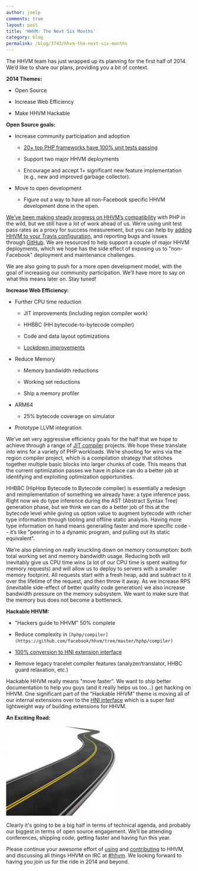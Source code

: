 ```yaml
---
author: joelp
comments: true
layout: post
title: 'HHVM: The Next Six Months'
category: blog
permalink: /blog/3743/hhvm-the-next-six-months
---
```


The HHVM team has just wrapped up its planning for the first half of 2014. We’d like to share our plans, providing you a bit of context.

**2014 Themes:**

  * Open Source


  * Increase Web Efficiency


  * Make HHVM Hackable


<!--truncate-->

**Open Source goals:**

  * Increase community participation and adoption


    * [20+ top PHP frameworks have 100% unit tests passing](http://www.hhvm.com/blog/875/wow-hhvm-is-fast-too-bad-it-doesnt-run-my-code)


    * Support two major HHVM deployments


    * Encourage and accept 1+ significant new feature implementation (e.g., new and improved garbage collector).





  * Move to open development


    * Figure out a way to have all non-Facebook specific HHVM development done in the open.





[We’ve been making steady progress on HHVM’s compatibility](http://www.hhvm.com/blog/2813/we-are-the-98-5-and-the-16) with PHP in the wild, but we still have a lot of work ahead of us. We’re using unit test pass rates as a proxy for success measurement, but you can help by [adding HHVM to your Travis configuration](http://www.hhvm.com/blog/2393/hhvm-2-3-0-and-travis-ci), and reporting bugs and issues through [GitHub](https://github.com/facebook/hhvm). We are resourced to help support a couple of major HHVM deployments, which we hope has the side effect of exposing us to "non-Facebook" deployment and maintenance challenges.

We are also going to push for a more open development model, with the goal of increasing our community participation. We’ll have more to say on what this means later on. Stay tuned!

**Increase Web Efficiency:**




  * Further CPU time reduction


    * JIT improvements (including region compiler work)


    * HHBBC (HH bytecode-to-bytecode compiler)


    * Code and data layout optimizations


    * [Lockdown improvements](http://www.hhvm.com/blog/1499/locking-down-for-performance-and-parity)





  * Reduce Memory


    * Memory bandwidth reductions


    * Working set reductions


    * Ship a memory profiler





  * ARM64


    * 25% bytecode coverage on simulator





  * Prototype LLVM integration


We’ve set very aggressive efficiency goals for the half that we hope to achieve through a range of [JIT compiler](http://www.hhvm.com/blog/2027/faster-and-cheaper-the-evolution-of-the-hhvm-jit) projects. We hope these translate into wins for a variety of PHP workloads. We’re shooting for wins via the region compiler project, which is a compilation strategy that stitches together multiple basic blocks into larger chunks of code. This means that the current optimization passes we have in place can do a better job at identifying and exploiting optimization opportunities.

HHBBC (HipHop Bytecode to Bytecode compiler) is essentially a redesign and reimplementation of something we already have: a type inference pass. Right now we do type inference during the AST (Abstract Syntax Tree) generation phase, but we think we can do a better job of this at the bytecode level while giving us option value to augment bytecode with richer type information through tooling and offline static analysis. Having more type information on hand means generating faster and more specific code -- it’s like "peering in to a dynamic program, and pulling out its static equivalent".

We’re also planning on really knuckling down on memory consumption: both total working set and memory bandwidth usage. Reducing both will inevitably give us CPU time wins (a lot of our CPU time is spent waiting for memory requests) and will allow us to deploy to servers with a smaller memory footprint. All requests start with a fresh heap, add and subtract to it over the lifetime of the request, and then throw it away. As we increase RPS (inevitable side-effect of better quality code generation) we also increase bandwidth pressure on the memory subsystem. We want to make sure that the memory bus does not become a bottleneck.

**Hackable HHVM:**




  * "Hackers guide to HHVM" 50% complete


  * Reduce complexity in `[hphp/compiler](https://github.com/facebook/hhvm/tree/master/hphp/compiler)`


  * [100% conversion to HNI extension interface](https://github.com/facebook/hhvm/issues/1480)


  * Remove legacy tracelet compiler features (analyzer/translator, HHBC guard relaxation, etc.)


Hackable HHVM really means "move faster". We want to ship better documentation to help you guys (and it really helps us too…) get hacking on HHVM. One significant part of the “Hackable HHVM” theme is moving all of our internal extensions over to the [HNI interface](https://github.com/facebook/hhvm/blob/master/hphp/runtime/vm/native.h) which is a super fast lightweight way of building extensions for HHVM.

**An Exciting Road:**



![The Road Ahead](/static/images/posts/curved-road1.png)



Clearly it's going to be a big half in terms of technical agenda, and probably our biggest in terms of open source engagement. We’ll be attending conferences, shipping code, getting faster and having fun this year.

Please continue your awesome effort of [using](https://github.com/facebook/hhvm/wiki#wiki-installing-pre-built-packages-for-hhvm) and [contributing](https://github.com/facebook/hhvm#contributing) to HHVM, and discussing all things HHVM on IRC at [#hhvm](http://webchat.freenode.net/?channels=hhvm). We looking forward to having you join us for the ride in 2014 and beyond.
